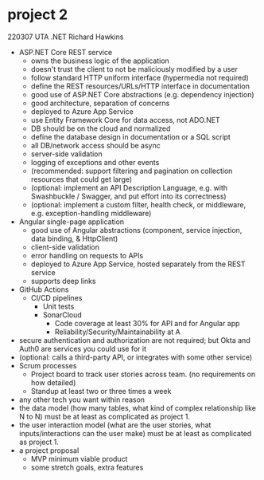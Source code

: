 # project 2
220307 UTA .NET Richard Hawkins

- ASP.NET Core REST service
    - owns the business logic of the application
    - doesn't trust the client to not be maliciously modified by a user
    - follow standard HTTP uniform interface (hypermedia not required)
    - define the REST resources/URLs/HTTP interface in documentation
    - good use of ASP.NET Core abstractions (e.g. dependency injection)
    - good architecture, separation of concerns
    - deployed to Azure App Service
    - use Entity Framework Core for data access, not ADO.NET
    - DB should be on the cloud and normalized
    - define the database design in documentation or a SQL script
    - all DB/network access should be async
    - server-side validation
    - logging of exceptions and other events
    - (recommended: support filtering and pagination on collection resources that could get large)
    - (optional: implement an API Description Language, e.g. with Swashbuckle / Swagger, and put effort into its correctness)
    - (optional: implement a custom filter, health check, or middleware, e.g. exception-handling middleware)
- Angular single-page application
    - good use of Angular abstractions (component, service injection, data binding, & HttpClient)
    - client-side validation
    - error handling on requests to APIs
    - deployed to Azure App Service, hosted separately from the REST service
    - supports deep links
- GitHub Actions
    - CI/CD pipelines
        - Unit tests
        - SonarCloud
            - Code coverage at least 30% for API and for Angular app
            - Reliability/Security/Maintainability at A
- secure authentication and authorization are not required; but Okta and Auth0 are services you could use for it
- (optional: calls a third-party API, or integrates with some other service)
- Scrum processes
    - Project board to track user stories across team. (no requirements on how detailed)
    - Standup at least two or three times a week
- any other tech you want within reason
- the data model (how many tables, what kind of complex relationship like N to N) must be at least as complicated as project 1.
- the user interaction model (what are the user stories, what inputs/interactions can the user make) must be at least as complicated as project 1.
- a project proposal
    - MVP minimum viable product
    - some stretch goals, extra features
